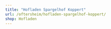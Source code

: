 ```yaml
---
title: "Hofladen Spargelhof Koppert"
url: /oftersheim/hofladen-spargelhof-koppert/
shop: Hofladen
---
```

